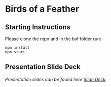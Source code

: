 # Birds of a Feather
## Starting Instructions
Please clone the repo and in the bof folder run:
```
npm install
npm start
```

## Presentation Slide Deck

###### Presentation slides can be found here [Slide Deck]( https://docs.google.com/presentation/d/1aGFz3JBeHBE94gTh8vfulysdgBfl1a-x8OM2GFGIuUg/edit?usp=sharing).
